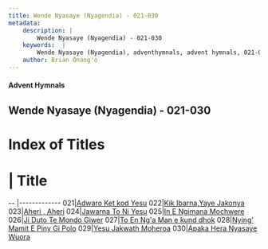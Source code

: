 ```yaml
---
title: Wende Nyasaye (Nyagendia) - 021-030
metadata:
    description: |
        Wende Nyasaye (Nyagendia) - 021-030
    keywords:  |
        Wende Nyasaye (Nyagendia), adventhymnals, advent hymnals, 021-030
    author: Brian Onang'o
---
```


#### Advent Hymnals
## Wende Nyasaye (Nyagendia) - 021-030

# Index of Titles
# | Title                        
-- |-------------
021|[Adwaro Ket kod Yesu](/wende-nyasaye/001-100/021-030/Adwaro-Ket-kod-Yesu)
022|[Kik Ibarna,Yaye Jakonya](/wende-nyasaye/001-100/021-030/Kik-Ibarna,Yaye-Jakonya)
023|[Aheri , Aheri](/wende-nyasaye/001-100/021-030/Aheri-,-Aheri)
024|[Jawarna To Ni Yesu](/wende-nyasaye/001-100/021-030/Jawarna-To-Ni-Yesu)
025|[In E Ngimana Mochwere](/wende-nyasaye/001-100/021-030/In-E-Ngimana-Mochwere)
026|[Ji Duto Te Mondo Giwer](/wende-nyasaye/001-100/021-030/Ji-Duto-Te-Mondo-Giwer)
027|[To En Ng'a Man e kund dhok](/wende-nyasaye/001-100/021-030/To-En-Ng'a-Man-e-kund-dhok)
028|[Nying' Mamit E Piny Gi Polo](/wende-nyasaye/001-100/021-030/Nying'-Mamit-E-Piny-Gi-Polo)
029|[Yesu Jakwath Moheroa](/wende-nyasaye/001-100/021-030/Yesu-Jakwath-Moheroa)
030|[Apaka Hera Nyasaye Wuora](/wende-nyasaye/001-100/021-030/Apaka-Hera-Nyasaye-Wuora)